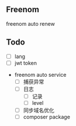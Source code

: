 ## Freenom 
freenom auto renew

## Todo
 - [ ] lang
 - [ ] jwt token 
 - freenom auto service 
    - [ ] 捕获异常
    - [ ] 日志
        - [ ] 记录
        - [ ] level
    - [ ] 同步域名优化
    - [ ] composer package